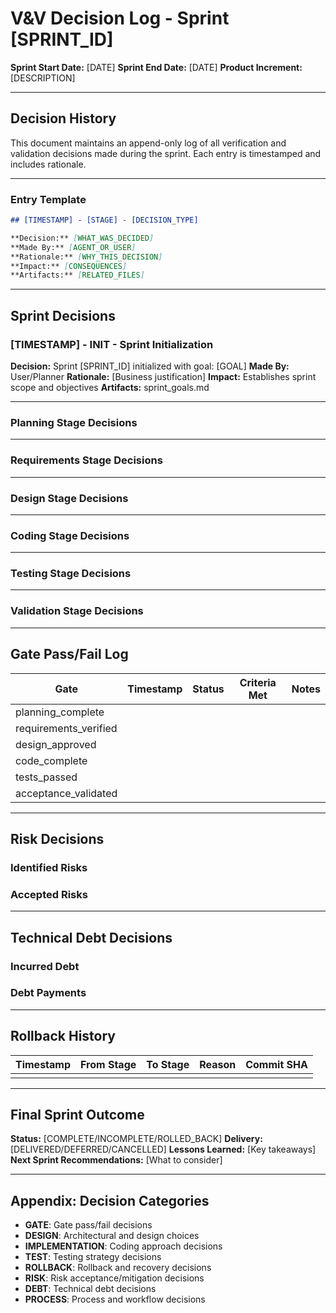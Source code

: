 # V&V Decision Log - Sprint [SPRINT_ID]

**Sprint Start Date:** [DATE]
**Sprint End Date:** [DATE]
**Product Increment:** [DESCRIPTION]

---

## Decision History

This document maintains an append-only log of all verification and validation decisions made during the sprint. Each entry is timestamped and includes rationale.

---

### Entry Template

```markdown
## [TIMESTAMP] - [STAGE] - [DECISION_TYPE]

**Decision:** [WHAT_WAS_DECIDED]
**Made By:** [AGENT_OR_USER]
**Rationale:** [WHY_THIS_DECISION]
**Impact:** [CONSEQUENCES]
**Artifacts:** [RELATED_FILES]
```

---

## Sprint Decisions

### [TIMESTAMP] - INIT - Sprint Initialization

**Decision:** Sprint [SPRINT_ID] initialized with goal: [GOAL]
**Made By:** User/Planner
**Rationale:** [Business justification]
**Impact:** Establishes sprint scope and objectives
**Artifacts:** sprint_goals.md

---

### Planning Stage Decisions

<!-- Entries added during planning stage -->

---

### Requirements Stage Decisions

<!-- Entries added during requirements verification -->

---

### Design Stage Decisions

<!-- Entries added during architecture design -->

---

### Coding Stage Decisions

<!-- Entries added during implementation -->

---

### Testing Stage Decisions

<!-- Entries added during testing -->

---

### Validation Stage Decisions

<!-- Entries added during final validation -->

---

## Gate Pass/Fail Log

| Gate | Timestamp | Status | Criteria Met | Notes |
|------|-----------|--------|--------------|-------|
| planning_complete | | | | |
| requirements_verified | | | | |
| design_approved | | | | |
| code_complete | | | | |
| tests_passed | | | | |
| acceptance_validated | | | | |

---

## Risk Decisions

### Identified Risks
<!-- Document any risks identified and decisions about mitigation -->

### Accepted Risks
<!-- Document any risks accepted with rationale -->

---

## Technical Debt Decisions

### Incurred Debt
<!-- Document any technical debt taken on with justification -->

### Debt Payments
<!-- Document any technical debt addressed -->

---

## Rollback History

| Timestamp | From Stage | To Stage | Reason | Commit SHA |
|-----------|------------|----------|---------|------------|
| | | | | |

---

## Final Sprint Outcome

**Status:** [COMPLETE/INCOMPLETE/ROLLED_BACK]
**Delivery:** [DELIVERED/DEFERRED/CANCELLED]
**Lessons Learned:** [Key takeaways]
**Next Sprint Recommendations:** [What to consider]

---

## Appendix: Decision Categories

- **GATE**: Gate pass/fail decisions
- **DESIGN**: Architectural and design choices
- **IMPLEMENTATION**: Coding approach decisions
- **TEST**: Testing strategy decisions
- **ROLLBACK**: Rollback and recovery decisions
- **RISK**: Risk acceptance/mitigation decisions
- **DEBT**: Technical debt decisions
- **PROCESS**: Process and workflow decisions
